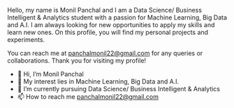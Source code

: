 Hello, my name is Monil Panchal and I am a Data Science/ Business Intelligent & Analytics student with a passion for Machine Learning, Big Data and A.I. I am always looking for new opportunities to apply my skills and learn new ones. On this profile, you will find my personal projects and experiments.

You can reach me at panchalmonil22@gmail.com for any queries or collaborations. Thank you for visiting my profile!


- 👋 Hi, I’m Monil Panchal
- 👀 My interest lies in Machine Learning, Big Data and A.I.
- 🌱 I’m currently pursuing Data Science/ Business Intelligent & Analytics
- 📫 How to reach me panchalmonil22@gmail.com


<!---
monill1/monill1 is a ✨ special ✨ repository because its `README.md` (this file) appears on your GitHub profile.
You can click the Preview link to take a look at your changes.
--->
